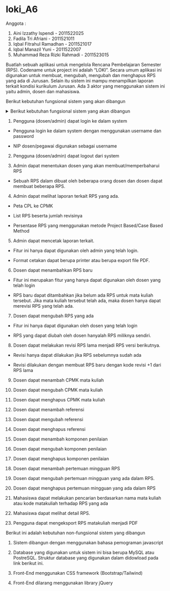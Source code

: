 # loki_A6
Anggota : 
1. Aini Izzathy Ispendi - 2011522025
2. Fadila Tri Afriani - 2011521011
3. Iqbal Fitrahul Ramadhan - 2011521017
4. Iqbal Manazil Yuni - 2011522007
5. Muhammad Reza Rizki Rahmadi - 2011523015

Buatlah sebuah aplikasi untuk mengelola Rencana Pembelajaran Semester (RPS). Codename untuk project ini adalah “LOKI”. Secara umum aplikasi ini digunakan untuk membuat, mengubah, mengubah dan menghapus RPS yang ada di Jurusan. Selain itu sistem ini mampu menampilkan laporan terkait kondisi kurikulum Jurusan. Ada 3 aktor yang menggunakan sistem ini yaitu admin, dosen dan mahasiswa.

Berikut kebutuhan fungsional sistem yang akan dibangun


<!-- TABLE OF CONTENTS -->
<details>
  <summary>Berikut kebutuhan fungsional sistem yang akan dibangun</summary>
  <ol>
    <li>
      <a href="#">About The Project</a>
      <ul>
        <li>Built With MySQL - ExpressJS</li>
      </ul>
    </li>
    <li><a href="#">Mampu memahami struktur database dan scope project</a></li>
    <li><a href="#">Mampu membuat web server dan merespon request pengguna dengan menggunakan ExpressJS</a></li>
    <li><a href="#">Mampu mendesain RestFul API dan struktur data JSON yang digunakan untuk aplikasi</a></li>
    <li><a href="#">Aplikasi sudah terkoneksi ke database</a></li>
    <li><a href="#">Aplikasi memiliki fitur login dan logou</a></li>
    <li><a href="#">Aplikasi telah mengimplementasikan seluruh API</a></li>
  </ol>
</details>


1. Pengguna (dosen/admin) dapat login ke dalam system

- Pengguna login ke dalam system dengan menggunakan username dan password

- NIP dosen/pegawai digunakan sebagai username

2. Pengguna (dosen/admin) dapat logout dari system

3. Admin dapat menentukan dosen yang akan membuat/memperbaharui RPS

- Sebuah RPS dalam dibuat oleh beberapa orang dosen dan dosen dapat membuat beberapa RPS.

4. Admin dapat melihat laporan terkait RPS yang ada.

- Peta CPL ke CPMK

- List RPS beserta jumlah revisinya

- Persentase RPS yang menggunakan metode Project Based/Case Based Method

5. Admin dapat mencetak laporan terkait.

- Fitur ini hanya dapat digunakan oleh admin yang telah login.

- Format cetakan dapat berupa printer atau berupa export file PDF.

6. Dosen dapat menambahkan RPS baru

- Fitur ini merupakan fitur yang hanya dapat digunakan oleh dosen yang telah login

- RPS baru dapat ditambahkan jika belum ada RPS untuk mata kuliah tersebut. Jika mata kuliah tersebut telah ada, maka dosen hanya dapat merevisi RPS yang telah ada.

7. Dosen dapat mengubah RPS yang ada

- Fitur ini hanya dapat digunakan oleh dosen yang telah login

- RPS yang dapat diubah oleh dosen hanyalah RPS miliknya sendiri.

8. Dosen dapat melakukan revisi RPS lama menjadi RPS versi berikutnya.

- Revisi hanya dapat dilakukan jika RPS sebelumnya sudah ada

- Revisi dilakukan dengan membuat RPS baru dengan kode revisi +1 dari RPS lama

9. Dosen dapat menambah CPMK mata kuliah

10. Dosen dapat mengubah CPMK mata kuliah

11. Dosen dapat menghapus CPMK mata kuliah

12. Dosen dapat menambah referensi

13. Dosen dapat mengubah referensi

14. Dosen dapat menghapus referensi

15. Dosen dapat menambah komponen penilaian

16. Dosen dapat mengubah komponen penilaian

17. Dosen dapat menghapus komponen penilaian

18. Dosen dapat menambah pertemuan mingguan RPS

19. Dosen dapat mengubah pertemuan mingguan yang ada dalam RPS.

20. Dosen dapat menghapus pertemuan mingguan yang ada dalam RPS

21. Mahasiswa dapat melakukan pencarian berdasarkan nama mata kuliah atau kode matakuliah terhadap RPS yang ada

22. Mahasiswa dapat melihat detail RPS.

23. Pengguna dapat mengeksport RPS matakuliah menjadi PDF

Berikut ini adalah kebutuhan non-fungsional sistem yang dibangun

1. Sistem dibangun dengan menggunakan bahasa pemograman javascript

2. Database yang digunakan untuk sistem ini bisa berupa MySQL atau PostreSQL. Struktur database yang digunakan dalam didowload pada link berikut ini.

3. Front-End menggunakan CSS framework (Bootstrap/Tailwind)

4. Front-End dilarang menggunakan library jQuery

